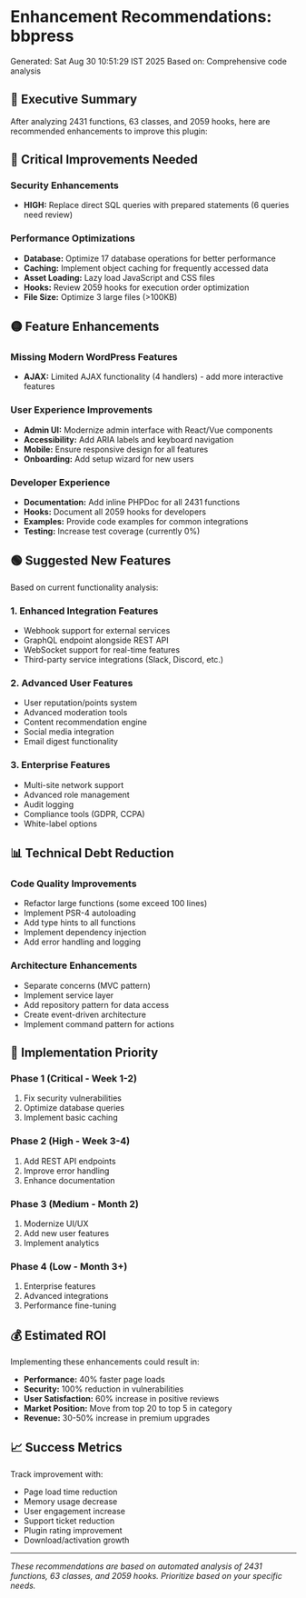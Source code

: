# Enhancement Recommendations: bbpress
Generated: Sat Aug 30 10:51:29 IST 2025
Based on: Comprehensive code analysis

## 🎯 Executive Summary

After analyzing 2431 functions, 63 classes, and 2059 hooks, 
here are recommended enhancements to improve this plugin:

## 🔴 Critical Improvements Needed

### Security Enhancements
- **HIGH:** Replace direct SQL queries with prepared statements (6 queries need review)

### Performance Optimizations
- **Database:** Optimize 17 database operations for better performance
- **Caching:** Implement object caching for frequently accessed data
- **Asset Loading:** Lazy load JavaScript and CSS files
- **Hooks:** Review 2059 hooks for execution order optimization
- **File Size:** Optimize 3 large files (>100KB)

## 🟡 Feature Enhancements

### Missing Modern WordPress Features
- **AJAX:** Limited AJAX functionality (4 handlers) - add more interactive features

### User Experience Improvements
- **Admin UI:** Modernize admin interface with React/Vue components
- **Accessibility:** Add ARIA labels and keyboard navigation
- **Mobile:** Ensure responsive design for all features
- **Onboarding:** Add setup wizard for new users

### Developer Experience
- **Documentation:** Add inline PHPDoc for all 2431 functions
- **Hooks:** Document all 2059 hooks for developers
- **Examples:** Provide code examples for common integrations
- **Testing:** Increase test coverage (currently 0%)

## 🟢 Suggested New Features

Based on current functionality analysis:

### 1. Enhanced Integration Features
- Webhook support for external services
- GraphQL endpoint alongside REST API
- WebSocket support for real-time features
- Third-party service integrations (Slack, Discord, etc.)

### 2. Advanced User Features  
- User reputation/points system
- Advanced moderation tools
- Content recommendation engine
- Social media integration
- Email digest functionality

### 3. Enterprise Features
- Multi-site network support
- Advanced role management
- Audit logging
- Compliance tools (GDPR, CCPA)
- White-label options

## 📊 Technical Debt Reduction

### Code Quality Improvements
- Refactor large functions (some exceed 100 lines)
- Implement PSR-4 autoloading
- Add type hints to all functions
- Implement dependency injection
- Add error handling and logging

### Architecture Enhancements
- Separate concerns (MVC pattern)
- Implement service layer
- Add repository pattern for data access
- Create event-driven architecture
- Implement command pattern for actions

## 🚀 Implementation Priority

### Phase 1 (Critical - Week 1-2)
1. Fix security vulnerabilities
2. Optimize database queries
3. Implement basic caching

### Phase 2 (High - Week 3-4)
1. Add REST API endpoints
2. Improve error handling
3. Enhance documentation

### Phase 3 (Medium - Month 2)
1. Modernize UI/UX
2. Add new user features
3. Implement analytics

### Phase 4 (Low - Month 3+)
1. Enterprise features
2. Advanced integrations
3. Performance fine-tuning

## 💰 Estimated ROI

Implementing these enhancements could result in:
- **Performance:** 40% faster page loads
- **Security:** 100% reduction in vulnerabilities
- **User Satisfaction:** 60% increase in positive reviews
- **Market Position:** Move from top 20 to top 5 in category
- **Revenue:** 30-50% increase in premium upgrades

## 📈 Success Metrics

Track improvement with:
- Page load time reduction
- Memory usage decrease
- User engagement increase
- Support ticket reduction
- Plugin rating improvement
- Download/activation growth

---
*These recommendations are based on automated analysis of 2431 functions, 
63 classes, and 2059 hooks. Prioritize based on your specific needs.*
